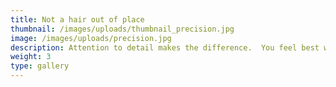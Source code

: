 ```yaml
---
title: Not a hair out of place
thumbnail: /images/uploads/thumbnail_precision.jpg
image: /images/uploads/precision.jpg
description: Attention to detail makes the difference.  You feel best when you look your best!
weight: 3
type: gallery
---
```



